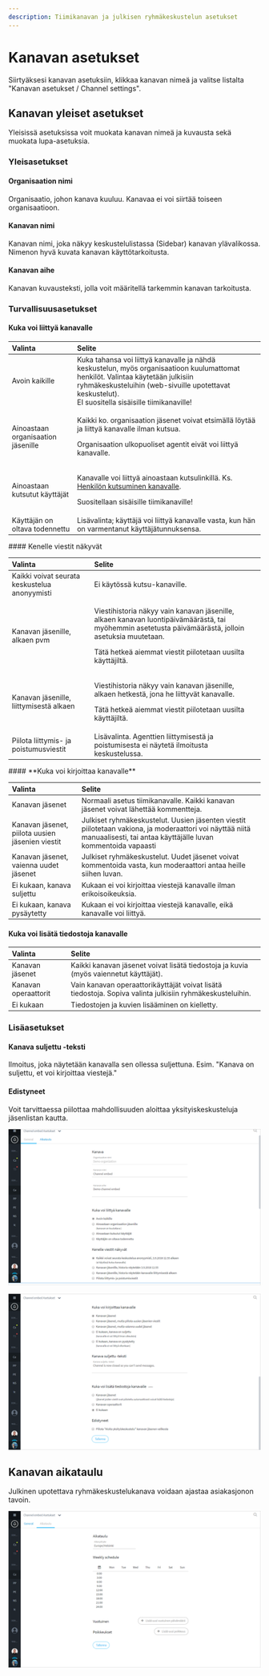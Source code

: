 ```yaml
---
description: Tiimikanavan ja julkisen ryhmäkeskustelun asetukset
---
```


# Kanavan asetukset

Siirtyäksesi kanavan asetuksiin, klikkaa kanavan nimeä ja valitse listalta "Kanavan asetukset / Channel settings".

## Kanavan yleiset asetukset

Yleisissä asetuksissa voit muokata kanavan nimeä ja kuvausta sekä muokata lupa-asetuksia.

### Yleisasetukset

#### Organisaation nimi

Organisaatio, johon kanava kuuluu. Kanavaa ei voi siirtää toiseen organisaatioon.

#### Kanavan nimi

Kanavan nimi, joka näkyy keskustelulistassa \(Sidebar\) kanavan ylävalikossa. Nimenon hyvä kuvata kanavan käyttötarkoitusta.

#### Kanavan aihe

Kanavan kuvausteksti, jolla voit määritellä tarkemmin kanavan tarkoitusta.

### Turvallisuusasetukset

#### Kuka voi liittyä kanavalle

<table>
  <thead>
    <tr>
      <th style="text-align:left">Valinta</th>
      <th style="text-align:left">Selite</th>
    </tr>
  </thead>
  <tbody>
    <tr>
      <td style="text-align:left">Avoin kaikille</td>
      <td style="text-align:left">Kuka tahansa voi liitty&#xE4; kanavalle ja n&#xE4;hd&#xE4; keskustelun,
        my&#xF6;s organisaatioon kuulumattomat henkil&#xF6;t. Valintaa k&#xE4;ytet&#xE4;&#xE4;n
        julkisiin ryhm&#xE4;keskusteluihin (web-sivuille upotettavat keskustelut).
        <br
        />EI suositella sis&#xE4;isille tiimikanaville!</td>
    </tr>
    <tr>
      <td style="text-align:left">Ainoastaan organisaation j&#xE4;senille</td>
      <td style="text-align:left">
        <p>Kaikki ko. organisaation j&#xE4;senet voivat etsim&#xE4;ll&#xE4; l&#xF6;yt&#xE4;&#xE4;
          ja liitty&#xE4; kanavalle ilman kutsua.</p>
        <p>Organisaation ulkopuoliset agentit eiv&#xE4;t voi liitty&#xE4; kanavalle.</p>
      </td>
    </tr>
    <tr>
      <td style="text-align:left">Ainoastaan kutsutut k&#xE4;ytt&#xE4;j&#xE4;t</td>
      <td style="text-align:left">
        <p>Kanavalle voi liitty&#xE4; ainoastaan kutsulinkill&#xE4;. Ks. <a href="https://ninchat.gitbook.io/ninchat-support/~/drafts/-LOx8mlpvl6IaYNYc029/primary/organisaatio/uuden-agentin-lisaaminen#henkilon-kutsuminen-tiimikanavalle">Henkil&#xF6;n kutsuminen kanavalle</a>.</p>
        <p>Suositellaan sis&#xE4;isille tiimikanaville!</p>
      </td>
    </tr>
    <tr>
      <td style="text-align:left">K&#xE4;ytt&#xE4;j&#xE4;n on oltava todennettu</td>
      <td style="text-align:left">Lis&#xE4;valinta; k&#xE4;ytt&#xE4;j&#xE4; voi liitty&#xE4; kanavalle vasta,
        kun h&#xE4;n on varmentanut k&#xE4;ytt&#xE4;j&#xE4;tunnuksensa.</td>
    </tr>
  </tbody>
</table>#### Kenelle viestit näkyvät

<table>
  <thead>
    <tr>
      <th style="text-align:left">Valinta</th>
      <th style="text-align:left">Selite</th>
    </tr>
  </thead>
  <tbody>
    <tr>
      <td style="text-align:left">Kaikki voivat seurata keskustelua anonyymisti</td>
      <td style="text-align:left">Ei k&#xE4;yt&#xF6;ss&#xE4; kutsu-kanaville.</td>
    </tr>
    <tr>
      <td style="text-align:left">Kanavan j&#xE4;senille, alkaen pvm</td>
      <td style="text-align:left">
        <p>Viestihistoria n&#xE4;kyy vain kanavan j&#xE4;senille, alkaen kanavan
          luontip&#xE4;iv&#xE4;m&#xE4;&#xE4;r&#xE4;st&#xE4;, tai my&#xF6;hemmin asetetusta
          p&#xE4;iv&#xE4;m&#xE4;&#xE4;r&#xE4;st&#xE4;, jolloin asetuksia muutetaan.</p>
        <p>T&#xE4;t&#xE4; hetke&#xE4; aiemmat viestit piilotetaan uusilta k&#xE4;ytt&#xE4;jilt&#xE4;.</p>
      </td>
    </tr>
    <tr>
      <td style="text-align:left">Kanavan j&#xE4;senille, liittymisest&#xE4; alkaen</td>
      <td style="text-align:left">
        <p>Viestihistoria n&#xE4;kyy vain kanavan j&#xE4;senille, alkaen hetkest&#xE4;,
          jona he liittyv&#xE4;t kanavalle.</p>
        <p>T&#xE4;t&#xE4; hetke&#xE4; aiemmat viestit piilotetaan uusilta k&#xE4;ytt&#xE4;jilt&#xE4;.</p>
      </td>
    </tr>
    <tr>
      <td style="text-align:left">Piilota liittymis- ja poistumusviestit</td>
      <td style="text-align:left">Lis&#xE4;valinta. Agenttien liittymisest&#xE4; ja poistumisesta ei n&#xE4;ytet&#xE4;
        ilmoitusta keskustelussa.</td>
    </tr>
  </tbody>
</table>#### **Kuka voi kirjoittaa kanavalle**

| Valinta | Selite |
| :--- | :--- |
| Kanavan jäsenet | Normaali asetus tiimikanavalle. Kaikki kanavan jäsenet voivat lähettää kommentteja. |
| Kanavan jäsenet, piilota uusien jäsenien viestit | Julkiset ryhmäkeskustelut. Uusien jäsenten viestit piilotetaan vakiona, ja moderaattori voi näyttää niitä manuaalisesti, tai antaa käyttäjälle luvan kommentoida vapaasti |
| Kanavan jäsenet, vaienna uudet jäsenet | Julkiset ryhmäkeskustelut. Uudet jäsenet voivat kommentoida vasta, kun moderaattori antaa heille siihen luvan. |
| Ei kukaan, kanava suljettu | Kukaan ei voi kirjoittaa viestejä kanavalle ilman erikoisoikeuksia. |
| Ei kukaan, kanava pysäytetty | Kukaan ei voi kirjoittaa viestejä kanavalle, eikä kanavalle voi liittyä. |

#### Kuka voi lisätä tiedostoja kanavalle

| Valinta | Selite |
| :--- | :--- |
| Kanavan jäsenet | Kaikki kanavan jäsenet voivat lisätä tiedostoja ja kuvia \(myös vaiennetut käyttäjät\). |
| Kanavan operaattorit | Vain kanavan operaattorikäyttäjät voivat lisätä tiedostoja. Sopiva valinta julkisiin ryhmäkeskusteluihin. |
| Ei kukaan | Tiedostojen ja kuvien lisääminen on kielletty. |

### Lisäasetukset

#### Kanava suljettu -teksti

Ilmoitus, joka näytetään kanavalla sen ollessa suljettuna. Esim. "Kanava on suljettu, et voi kirjoittaa viestejä."

#### Edistyneet

Voit tarvittaessa piilottaa mahdollisuuden aloittaa yksityiskeskusteluja jäsenlistan kautta.

![](../.gitbook/assets/channel-settings-1.png)

![](../.gitbook/assets/channel-settings-2.png)

## Kanavan aikataulu

Julkinen upotettava ryhmäkeskustelukanava voidaan ajastaa asiakasjonon tavoin.

![](../.gitbook/assets/channel-settings-3.png)

### 

